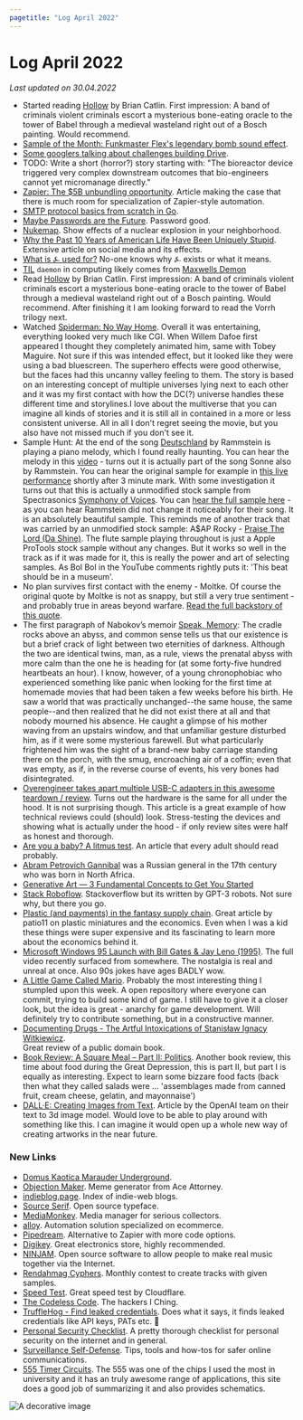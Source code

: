 ```yaml
---
pagetitle: "Log April 2022"
---
```


# Log April 2022

_Last updated on 30.04.2022_

- Started reading [Hollow](https://www.goodreads.com/book/show/56212878-hollow) by Brian Catlin. First impression: A band of criminals violent criminals escort a mysterious bone-eating oracle to the tower of Babel through a medieval wasteland right out of a Bosch painting. Would recommend.
- [Sample of the Month: Funkmaster Flex's legendary bomb sound effect](https://youtu.be/lAFZnvTfFAs).
- [Some googlers talking about challenges building Drive](https://news.ycombinator.com/item?id=31005929).
- TODO: Write a short (horror?) story starting with: "The bioreactor device triggered very complex downstream outcomes that bio-engineers cannot yet micromanage directly."
- [Zapier: The $5B unbundling opportunity](https://www.georgesequeira.com/writing/zapier-the-5b-unbundling-opportunity/). Article making the case that there is much room for specialization of Zapier-style automation.
- [SMTP protocol basics from scratch in Go](https://notes.eatonphil.com/handling-email-from-gmail-smtp-protocol-basics.html).
- [Maybe Passwords are the Future](https://kevincox.ca/2022/04/07/passwords/). Password good.
- [Nukemap](https://nuclearsecrecy.com/nukemap/). Show effects of a nuclear explosion in your neighborhood.
- [Why the Past 10 Years of American Life Have Been Uniquely Stupid](https://www.theatlantic.com/magazine/archive/2022/05/social-media-democracy-trust-babel/629369/). Extensive article on social media and its effects.
- [What is ⍼ used for?](https://tex.stackexchange.com/questions/640588/what-is-%E2%8D%BC-used-for/) No-one knows why ⍼ exists or what it means.
- [TIL](https://english.stackexchange.com/questions/31430/what-is-the-origin-of-daemon-with-regards-to-computing) `daemon` in computing likely comes from [Maxwells Demon](https://en.wikipedia.org/wiki/Maxwell%27s_demon)
- Read [Hollow](https://www.goodreads.com/book/show/56212878-hollow) by Brian Catlin. First impression: A band of criminals violent criminals escort a mysterious bone-eating oracle to the tower of Babel through a medieval wasteland right out of a Bosch painting. Would recommend. After finishing it I am looking forward to read the Vorrh trilogy next.
- Watched [Spiderman: No Way Home](https://www.imdb.com/title/tt10872600/). Overall it was entertaining, everything looked very much like CGI. When Willem Dafoe first appeared I thought they completely animated him, same with Tobey Maguire. Not sure if this was intended effect, but it looked like they were using a bad bluescreen. The superhero effects were good otherwise, but the faces had this uncanny valley feeling to them. The story is based on an interesting concept of multiple universes lying next to each other and it was my first contact with how the DC(?) universe handles these different time and storylines.I love about the multiverse that you can imagine all kinds of stories and it is still all in contained in a more or less consistent universe. All in all I don't regret seeing the movie, but you also have not missed much if you don't see it.
- Sample Hunt: At the end of the song [Deutschland](https://www.youtube.com/watch?v=NeQM1c-XCDc) by Rammstein is playing a piano melody, which I found really haunting. You can hear the melody in this [video](https://youtu.be/oIhoUAqxSxw) - turns out it is actually part of the song Sonne also by Rammstein. You can hear the original sample for example in [this live performance](https://youtu.be/HB7YuLsIN-w) shortly after 3 minute mark. With some investigation it turns out that this is actually a unmodified stock sample from Spectrasonics [Symphony of Voices](https://www.spectrasonics.net/products/legacy/symphonyofvoices.php). You can [hear the full sample here](https://youtu.be/jgdvxQ1BqhI) - as you can hear Rammstein did not change it noticeably for their song. It is an absolutely beautiful sample. This reminds me of another track that was carried by an unmodified stock sample: A$AP Rocky - [Praise The Lord (Da Shine)](https://www.youtube.com/watch?v=Kbj2Zss-5GY). The flute sample playing throughout is just a Apple ProTools stock sample without any changes. But it works so well in the track as if it was made for it, this is really the power and art of selecting samples. As Bol Bol in the YouTube comments rightly puts it: 'This beat should be in a museum'.
- No plan survives first contact with the enemy - Moltke. Of course the original quote by Moltke is not as snappy, but still a very true sentiment - and probably true in areas beyond warfare. [Read the full backstory of this quote](https://www.google.com/amp/s/quoteinvestigator.com/2021/05/04/no-plan/amp/).
- The first paragraph of Nabokov’s memoir [Speak, Memory](https://www.goodreads.com/book/show/30594.Speak_Memory): The cradle rocks above an abyss, and common sense tells us that our existence is but a brief crack of light between two eternities of darkness. Although the two are identical twins, man, as a rule, views the prenatal abyss with more calm than the one he is heading for (at some forty-five hundred heartbeats an hour). I know, however, of a young chronophobiac who experienced something like panic when looking for the first time at homemade movies that had been taken a few weeks before his birth. He saw a world that was practically unchanged--the same house, the same people--and then realized that he did not exist there at all and that nobody mourned his absence. He caught a glimpse of his mother waving from an upstairs window, and that unfamiliar gesture disturbed him, as if it were some mysterious farewell. But what particularly frightened him was the sight of a brand-new baby carriage standing there on the porch, with the smug, encroaching air of a coffin; even that was empty, as if, in the reverse course of events, his very bones had disintegrated.
- [Overengineer takes apart multiple USB-C adapters in this awesome teardown / review](https://overengineer.dev/blog/2021/04/25/usb-c-hub-madness.html#fnref:1). Turns out the hardware is the same for all under the hood. It is not surprising though. This article is a great example of how technical reviews could (should) look. Stress-testing the devices and showing what is actually under the hood - if only review sites were half as honest and thorough.
- [Are you a baby? A litmus test](https://haleynahman.substack.com/p/95-are-you-baby-a-litmus-test). An article that every adult should read probably.
- [Abram Petrovich Gannibal](https://en.m.wikipedia.org/wiki/Abram_Petrovich_Gannibal) was a Russian general in the 17th century who was born in North Africa.
- [Generative Art — 3 Fundamental Concepts to Get You Started](https://levelup.gitconnected.com/generative-art-3-fundamental-concepts-to-get-you-started-44205dae167b)
- [Stack Roboflow](https://stackroboflow.com). Stackoverflow but its written by GPT-3 robots. Not sure why, but there you go.
- [Plastic (and payments) in the fantasy supply chain](https://bam.kalzumeus.com/archive/payments-and-plastic-in-the-fantasy-supply-chain/). Great article by patio11 on plastic miniatures and the economics. Even when I was a kid these things were super expensive and its fascinating to learn more about the economics behind it.
- [Microsoft Windows 95 Launch with Bill Gates & Jay Leno (1995)](https://gizmodo.com/the-best-and-worst-moments-from-the-full-windows-95-lau-1848758485). The full video recently surfaced from somewhere. The nostalgia is real and unreal at once. Also 90s jokes have ages BADLY wow.
- [A Little Game Called Mario](https://github.com/iznaut/a-little-game-called-mario). Probably the most interesting thing I stumpled upon this week. A open repository where everyone can commit, trying to build some kind of game. I still have to give it a closer look, but the idea is great - anarchy for game development. Will definitely try to contribute something, but in a constructive manner.
- [Documenting Drugs - The Artful Intoxications of Stanisław Ignacy Witkiewicz](https://publicdomainreview.org/essay/documenting-drugs).  
  Great review of a public domain book.
- [Book Review: A Square Meal – Part II: Politics](https://slimemoldtimemold.com/2022/04/06/book-review-a-square-meal-part-ii-politics/). Another book review, this time about food during the Great Depression, this is part II, but part I is equally as interesting. Expect to learn some bizzare food facts (back then what they called salads were ... 'assemblages made from canned fruit, cream cheese, gelatin, and mayonnaise')
- [DALL·E: Creating Images from Text](https://openai.com/blog/dall-e/). Article by the OpenAI team on their text to 3d image model. Would love to be able to play around with something like this. I can imagine it would open up a whole new way of creating artworks in the near future.

### New Links

- [Domus Kaotica Marauder Underground](https://dkmu.org/).
- [Objection Maker](https://objection.lol/). Meme generator from Ace Attorney.
- [indieblog.page](https://indieblog.page/). Index of indie-web blogs.
- [Source Serif](https://github.com/adobe-fonts/source-serif). Open source typeface.
- [MediaMonkey](https://www.mediamonkey.com/). Media manager for serious collectors.
- [alloy](https://runalloy.com/). Automation solution specialized on ecommerce.
- [Pipedream](https://pipedream.com/). Alternative to Zapier with more code options.
- [Digikey](https://www.digikey.de/en). Great electronics store, highly recommended.
- [NINJAM](https://www.cockos.com/ninjam/). Open source software to allow people to make real music together via the Internet.
- [Rendahmag Cyphers](https://rendahmag.com/cyphers). Monthly contest to create tracks with given samples.
- [Speed Test](https://speed.cloudflare.com/). Great speed test by Cloudflare.
- [The Codeless Code](http://thecodelesscode.com/). The hackers I Ching.
- [TruffleHog - Find leaked credentials](https://github.com/trufflesecurity/trufflehog). Does what it says, it finds leaked credentials like API keys, PATs etc. 🐷
- [Personal Security Checklist](https://github.com/Lissy93/personal-security-checklist). A pretty thorough checklist for personal security on the internet and in general.
- [Surveillance Self-Defense](https://ssd.eff.org/). Tips, tools and how-tos for safer online communications.
- [555 Timer Circuits](https://www.555-timer-circuits.com/). The 555 was one of the chips I used the most in university and it has an truly awesome range of applications, this site does a good job of summarizing it and also provides schematics.

<img class="center" src="./img/log-april.png" alt="A decorative image" />
